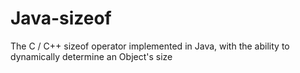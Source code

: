 # Java-sizeof
The C / C++ sizeof operator implemented in Java, with the ability to dynamically determine an Object's size
